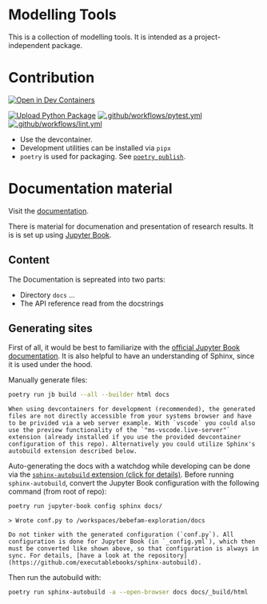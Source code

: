 # Modelling Tools

This is a collection of modelling tools. It is intended as a project-independent package.

# Contribution

[![Open in Dev Containers](https://img.shields.io/static/v1?label=Dev%20Containers&message=Open&color=blue&logo=visualstudiocode)](https://vscode.dev/redirect?url=vscode://ms-vscode-remote.remote-containers/cloneInVolume?url=https://github.com/fhdw-forschung/modelling-tools)

[![Upload Python Package](https://github.com/fhdw-forschung/modelling-tools/actions/workflows/publish.yml/badge.svg)](https://github.com/fhdw-forschung/modelling-tools/actions/workflows/publish.yml)
[![.github/workflows/pytest.yml](https://github.com/fhdw-forschung/modelling-tools/actions/workflows/pytest.yml/badge.svg?branch=main)](https://github.com/fhdw-forschung/modelling-tools/actions/workflows/pytest.yml)
[![.github/workflows/lint.yml](https://github.com/fhdw-forschung/modelling-tools/actions/workflows/lint.yml/badge.svg)](https://github.com/fhdw-forschung/modelling-tools/actions/workflows/lint.yml)


- Use the devcontainer.
- Development utilities can be installed via `pipx`
- `poetry` is used for packaging. See [`poetry publish`](https://python-poetry.org/docs/cli/#publish).



# Documentation material

Visit the [documentation](https://fhdw-forschung.github.io/modelling-tools/).

There is material for documenation and presentation of research results. 
It is is set up using [Jupyter Book](https://jupyterbook.org/en/stable/intro.html).

## Content

The Documentation is sepreated into two parts:
- Directory `docs` ...
- The API reference read from the docstrings

## Generating sites

First of all, it would be best to familiarize with the [official Jupyter Book documentation](https://jupyterbook.org/en/stable/intro.html). It is also helpful to have an understanding of Sphinx, since it is used under the hood.

Manually generate files:
```sh
poetry run jb build --all --builder html docs
```
```{note}
When using devcontainers for development (recommended), the generated files are not directly accessible from your systems browser and have to be privided via a web server example. With `vscode` you could also use the preview functionality of the `"ms-vscode.live-server"` extension (already installed if you use the provided devcontainer configuration of this repo). Alternatively you could utilize Sphinx's autobuild extension described below.
```

Auto-generating the docs with a watchdog while developing can be done via the [`sphinx-autobuild` extension (click for details)](https://github.com/executablebooks/sphinx-autobuild). Before running `sphinx-autobuild`, convert the Jupyter Book configuration with the following command (from root of repo):
```sh
poetry run jupyter-book config sphinx docs/
```
`> Wrote conf.py to /workspaces/bebefam-exploration/docs`

```{danger}
Do not tinker with the generated configuration (`conf.py`). All configuration is done for Jupyter Book (in `_config.yml`), which then must be converted like shown above, so that configuration is always in sync. For details, [have a look at the repository](https://github.com/executablebooks/sphinx-autobuild).
```

Then run the autobuild with:
```sh
poetry run sphinx-autobuild -a --open-browser docs docs/_build/html
```